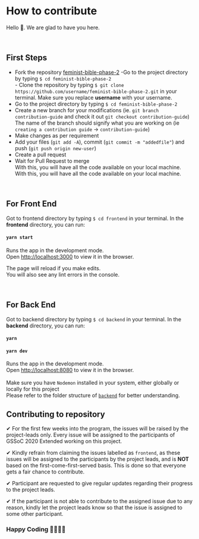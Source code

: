 # How to contribute

Hello 👋. We are glad to have you here.

<br />

## First Steps

- Fork the repository [feminist-bible-phase-2](https://github.com/girlscript/feminist-bible-phase-2)
  -Go to the project directory by typing `$ cd feminist-bible-phase-2` <br /> - Clone the repository by typing `$ git clone https://github.com/username/feminist-bible-phase-2.git` in your terminal. Make sure you replace **username** with your username.
- Go to the project directory by typing `$ cd feminist-bible-phase-2`
- Create a new branch for your modifications (ie. `git branch contribution-guide` and check it out `git checkout contribution-guide`) The name of the branch should signify what you are working on (ie `creating a contribution guide` -> `contribution-guide`)
- Make changes as per requirement
- Add your files (`git add -A`), commit (`git commit -m "addedfile"`) and push (`git push origin new-user`)
- Create a pull request
- Wait for Pull Request to merge<br />
  With this, you will have all the code available on your local machine. With this, you will have all the code available on your local machine.

<br />

## For Front End

Got to frontend directory by typing `$ cd frontend` in your terminal.
In the <b>frontend</b> directory, you can run:

#### `yarn start`

Runs the app in the development mode.<br />
Open [http://localhost:3000](http://localhost:3000) to view it in the browser.

The page will reload if you make edits.<br />
You will also see any lint errors in the console.

<br />

## For Back End

Got to backend directory by typing `$ cd backend` in your terminal.
In the <b>backend</b> directory, you can run:

#### `yarn`

#### `yarn dev`

Runs the app in the development mode.<br />
Open [http://localhost:8080](http://localhost:8080) to view it in the browser.<br/> <br/>
Make sure you have `Nodemon` installed in your system, either globally or locally for this project <br/>
Please refer to the folder structure of [`backend`](https://github.com/girlscript/feminist-bible-phase-2/blob/master/backend/README.md) for better understanding.
<br />

## Contributing to repository

✔ For the first few weeks into the program, the issues will be raised by the project-leads only. Every issue will be assigned to the participants of GSSoC 2020 Extended working on this project.

✔ Kindly refrain from claiming the issues labelled as `frontend`, as these issues will be assigned to the participants by the project leads, and is <b>NOT</b> based on the first-come-first-served basis. This is done so that everyone gets a fair chance to contribute.

✔ Participant are requested to give regular updates regarding their progress to the project leads.

✔ If the participant is not able to contribute to the assigned issue due to any reason, kindly let the project leads know so that the issue is assigned to some other participant.

### Happy Coding 👩‍💻👩‍💻
